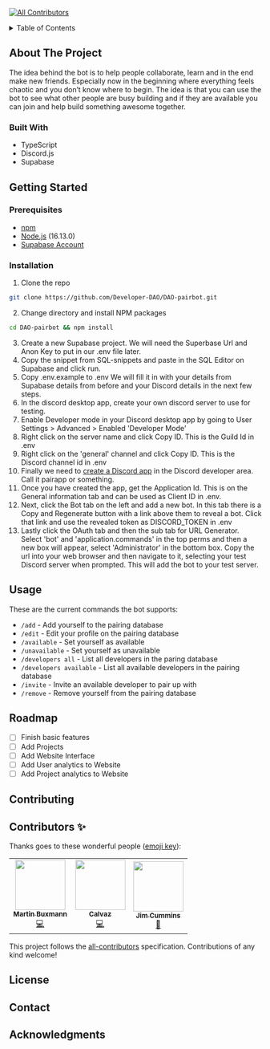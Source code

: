 <!-- ALL-CONTRIBUTORS-BADGE:START - Do not remove or modify this section -->
[![All Contributors](https://img.shields.io/badge/all_contributors-3-orange.svg?style=flat-square)](#contributors-)
<!-- ALL-CONTRIBUTORS-BADGE:END -->
<details>
  <summary>Table of Contents</summary>
  <ol>
    <li>
      <a href="#about-the-project">About The Project</a>
      <ul>
        <li><a href="#built-with">Built With</a></li>
      </ul>
    </li>
    <li>
      <a href="#getting-started">Getting Started</a>
      <ul>
        <li><a href="#prerequisites">Prerequisites</a></li>
        <li><a href="#installation">Installation</a></li>
      </ul>
    </li>
    <li><a href="#usage">Usage</a></li>
    <li><a href="#roadmap">Roadmap</a></li>
    <li><a href="#contributing">Contributing</a></li>
    <li><a href="#contributors-">Contributors</a></li>
    <li><a href="#license">License</a></li>
    <li><a href="#contact">Contact</a></li>
    <li><a href="#acknowledgments">Acknowledgments</a></li>
  </ol>
</details>


## About The Project
The idea behind the bot is to help people collaborate, learn and in the end make new friends. Especially now in the beginning where everything feels chaotic and you don’t know where to begin. The idea is that you can use the bot to see what other people are busy building and if they are available you can join and help build something awesome together.

### Built With
- TypeScript
- Discord.js
- Supabase 
  
## Getting Started
### Prerequisites
- [npm](https://docs.npmjs.com/downloading-and-installing-node-js-and-npm/)
- [Node.js](https://nodejs.org/en/download/) (16.13.0)
- [Supabase Account](https://app.supabase.io/)

### Installation
  1. Clone the repo
   ```sh
   git clone https://github.com/Developer-DAO/DAO-pairbot.git
   ```
  2. Change directory and install NPM packages
   ```sh
   cd DAO-pairbot && npm install
   ```
  3. Create a new Supabase project. We will need the Superbase Url and Anon Key to put in our .env file later.
  4. Copy the snippet from SQL-snippets and paste in the SQL Editor on Supabase and click run.
  5. Copy .env.example to .env We will fill it in with your details from Supabase details from before and your Discord details in the next few steps.
  5. In the discord desktop app, create your own discord server to use for testing.
  6. Enable Developer mode in your Discord desktop app by going to User Settings > Advanced > Enabled 'Developer Mode'
  7. Right click on the server name and click Copy ID. This is the Guild Id in .env
  8. Right click on the 'general' channel and click Copy ID. This is the Discord channel id in .env
  9. Finally we need to [create a Discord app](https://discord.com/developers/applications) in the Discord developer area. Call it pairapp or something.
  10. Once you have created the app, get the Application Id. This is on the General information tab and can be used as Client ID in .env.
  11. Next, click the Bot tab on the left and add a new bot. In this tab there is a Copy and Regenerate button with a link above them to reveal a bot. Click that link and use the revealed token as DISCORD_TOKEN in .env
  12. Lastly click the OAuth tab and then the sub tab for URL Generator. Select 'bot' and 'application.commands' in the top perms and then a new box will appear, select 'Administrator' in the bottom box. Copy the url into your web browser and then navigate to it, selecting your test Discord server when prompted. This will add the bot to your test server. 
  

## Usage
These are the current commands the bot supports:
- `/add` - Add yourself to the pairing database
- `/edit` - Edit your profile on the pairing database
- `/available` - Set yourself as available
- `/unavailable` - Set yourself as unavailable
- `/developers all` - List all developers in the paring database 
- `/developers available` - List all available developers in the pairing database
- `/invite` - Invite an available developer to pair up with
- `/remove` - Remove yourself from the pairing database

## Roadmap
- [ ] Finish basic features
- [ ] Add Projects
- [ ] Add Website Interface
- [ ] Add User analytics to Website
- [ ] Add Project analytics to Website
## Contributing
## Contributors ✨

Thanks goes to these wonderful people ([emoji key](https://allcontributors.org/docs/en/emoji-key)):

<!-- ALL-CONTRIBUTORS-LIST:START - Do not remove or modify this section -->
<!-- prettier-ignore-start -->
<!-- markdownlint-disable -->
<table>
  <tr>
    <td align="center"><a href="http://buxmann.dev"><img src="https://avatars.githubusercontent.com/u/21178318?v=4?s=100" width="100px;" alt=""/><br /><sub><b>Martin Buxmann</b></sub></a><br /><a href="https://github.com/Developer-DAO/DAO-pairbot/commits?author=mbuxmann" title="Code">💻</a></td>
    <td align="center"><a href="https://github.com/Calvaz"><img src="https://avatars.githubusercontent.com/u/44518734?v=4?s=100" width="100px;" alt=""/><br /><sub><b>Calvaz</b></sub></a><br /><a href="https://github.com/Developer-DAO/DAO-pairbot/commits?author=Calvaz" title="Code">💻</a></td>
    <td align="center"><a href="https://jimthedev.com"><img src="https://avatars.githubusercontent.com/u/108938?v=4?s=100" width="100px;" alt=""/><br /><sub><b>Jim Cummins</b></sub></a><br /><a href="https://github.com/Developer-DAO/DAO-pairbot/commits?author=jimthedev" title="Documentation">📖</a></td>
  </tr>
</table>

<!-- markdownlint-restore -->
<!-- prettier-ignore-end -->

<!-- ALL-CONTRIBUTORS-LIST:END -->

This project follows the [all-contributors](https://github.com/all-contributors/all-contributors) specification. Contributions of any kind welcome!
## License
## Contact
## Acknowledgments
